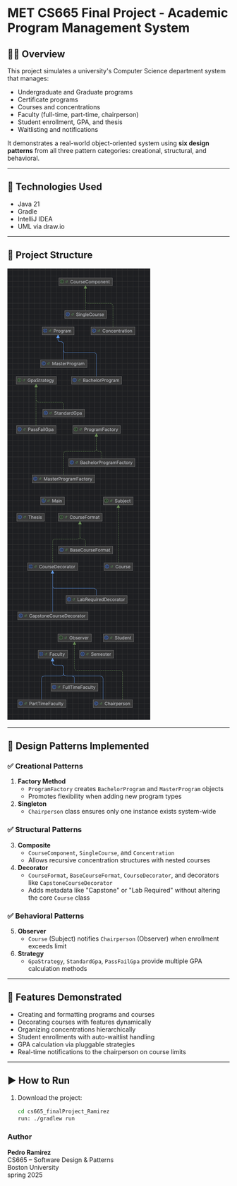 # MET CS665 Final Project - Academic Program Management System

## 👨‍🎓 Overview

This project simulates a university's Computer Science department system that manages:

- Undergraduate and Graduate programs
- Certificate programs
- Courses and concentrations
- Faculty (full-time, part-time, chairperson)
- Student enrollment, GPA, and thesis
- Waitlisting and notifications

It demonstrates a real-world object-oriented system using **six design patterns** from all three pattern categories:
creational, structural, and behavioral.

---

## 🧰 Technologies Used

- Java 21
- Gradle
- IntelliJ IDEA
- UML via draw.io

---

## 🧱 Project Structure

![projectstructure.png](./assets/projectstructure.png)


---

## 🧠 Design Patterns Implemented

### ✅ **Creational Patterns**

1. **Factory Method**
    - `ProgramFactory` creates `BachelorProgram` and `MasterProgram` objects
    - Promotes flexibility when adding new program types
2. **Singleton**
    - `Chairperson` class ensures only one instance exists system-wide

### ✅ **Structural Patterns**

3. **Composite**
    - `CourseComponent`, `SingleCourse`, and `Concentration`
    - Allows recursive concentration structures with nested courses
4. **Decorator**
    - `CourseFormat`, `BaseCourseFormat`, `CourseDecorator`, and decorators like `CapstoneCourseDecorator`
    - Adds metadata like "Capstone" or "Lab Required" without altering the core `Course` class

### ✅ **Behavioral Patterns**

5. **Observer**
    - `Course` (Subject) notifies `Chairperson` (Observer) when enrollment exceeds limit
6. **Strategy**
    - `GpaStrategy`, `StandardGpa`, `PassFailGpa` provide multiple GPA calculation methods

---

## 🧪 Features Demonstrated

- Creating and formatting programs and courses
- Decorating courses with features dynamically
- Organizing concentrations hierarchically
- Student enrollments with auto-waitlist handling
- GPA calculation via pluggable strategies
- Real-time notifications to the chairperson on course limits

---

## ▶️ How to Run

1. Download the project:
   ```bash
   cd cs665_finalProject_Ramirez
   run: ./gradlew run

### Author

**Pedro Ramirez**<br>
CS665 – Software Design & Patterns<br>
Boston University<br>
spring 2025

